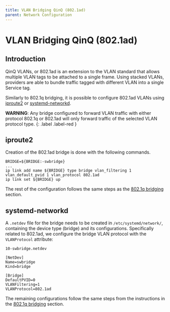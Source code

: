 ```yaml
---
title: VLAN Bridging QinQ (802.1ad)
parent: Network Configuration
---
```


# VLAN Bridging QinQ (802.1ad)

## Introduction

QinQ VLANs, or 802.1ad is an extension to the VLAN standard that allows multiple VLAN tags to be attached to a single frame. Using stacked VLANs, providers are able to bundle traffic tagged with different VLAN into a single Service tag.

Similarly to 802.1q bridging, it is possible to configure 802.1ad VLANs using [iproute2](#iproute2) or [systemd-networkd](#systemd-networkd).

**WARNING**: Any bridge configured to forward VLAN traffic with either protocol 802.1q or 802.1ad will only forward traffic of the selected VLAN protocol type.
{: .label .label-red }

## iproute2

Creation of the 802.1ad bridge is done with the following commands.

```
BRIDGE=${BRIDGE:-swbridge}
...
ip link add name ${BRIDGE} type bridge vlan_filtering 1 vlan_default_pvid 1 vlan_protocol 802.1ad
ip link set ${BRIDGE} up
```

The rest of the configuration follows the same steps as the [802.1q bridging](/network_configuration/vlan_bridging.md#iproute2) section.

## systemd-networkd

A `.netdev` file for the bridge needs to be created in `/etc/systemd/network/`, containing the device type (bridge) and its configurations. Specifically related to 802.1ad, we configure the bridge VLAN protocol with the `VLANProtocol` attribute:

```
10-swbridge.netdev

[NetDev]
Name=swbridge
Kind=bridge

[Bridge]
DefaultPVID=0
VLANFiltering=1
VLANProtocol=802.1ad
```

The remaining configurations follow the same steps from the instructions in the [802.1q bridging](/network_configuration/vlan_bridging.md#systemd-networkd) section.
